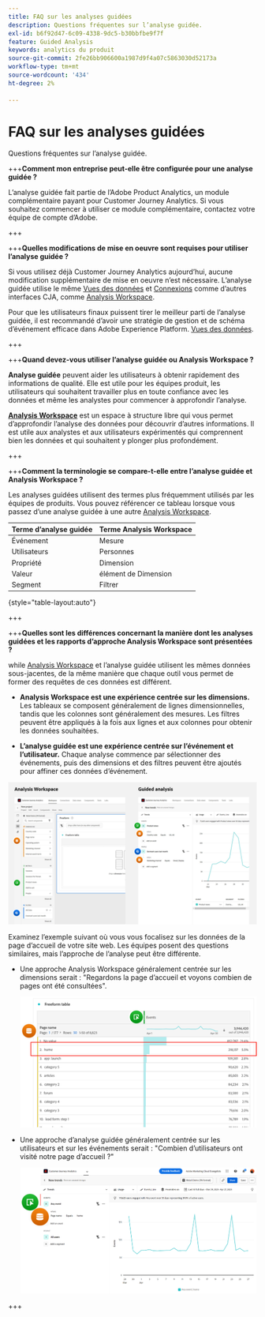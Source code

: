 ```yaml
---
title: FAQ sur les analyses guidées
description: Questions fréquentes sur l’analyse guidée.
exl-id: b6f92d47-6c09-4338-9dc5-b30bbfbe9f7f
feature: Guided Analysis
keywords: analytics du produit
source-git-commit: 2fe26bb906600a1987d9f4a07c5863030d52173a
workflow-type: tm+mt
source-wordcount: '434'
ht-degree: 2%

---
```


# FAQ sur les analyses guidées

Questions fréquentes sur l’analyse guidée.

+++**Comment mon entreprise peut-elle être configurée pour une analyse guidée ?**

L’analyse guidée fait partie de l’Adobe Product Analytics, un module complémentaire payant pour Customer Journey Analytics. Si vous souhaitez commencer à utiliser ce module complémentaire, contactez votre équipe de compte d’Adobe.

+++

+++**Quelles modifications de mise en oeuvre sont requises pour utiliser l’analyse guidée ?**

Si vous utilisez déjà Customer Journey Analytics aujourd’hui, aucune modification supplémentaire de mise en oeuvre n’est nécessaire. L’analyse guidée utilise le même [Vues des données](../data-views/data-views.md) et [Connexions](../connections/overview.md) comme d’autres interfaces CJA, comme [Analysis Workspace](../analysis-workspace/home.md).

Pour que les utilisateurs finaux puissent tirer le meilleur parti de l’analyse guidée, il est recommandé d’avoir une stratégie de gestion et de schéma d’événement efficace dans Adobe Experience Platform. [Vues des données](../data-views/data-views.md).

+++

+++**Quand devez-vous utiliser l’analyse guidée ou Analysis Workspace ?**

**Analyse guidée** peuvent aider les utilisateurs à obtenir rapidement des informations de qualité. Elle est utile pour les équipes produit, les utilisateurs qui souhaitent travailler plus en toute confiance avec les données et même les analystes pour commencer à approfondir l’analyse.

**[Analysis Workspace](../analysis-workspace/home.md)** est un espace à structure libre qui vous permet d’approfondir l’analyse des données pour découvrir d’autres informations. Il est utile aux analystes et aux utilisateurs expérimentés qui comprennent bien les données et qui souhaitent y plonger plus profondément.

+++

+++**Comment la terminologie se compare-t-elle entre l’analyse guidée et Analysis Workspace ?**

Les analyses guidées utilisent des termes plus fréquemment utilisés par les équipes de produits. Vous pouvez référencer ce tableau lorsque vous passez d’une analyse guidée à une autre [Analysis Workspace](../analysis-workspace/home.md).

| Terme d’analyse guidée | Terme Analysis Workspace |
| --- | --- |
| Événement | Mesure |
| Utilisateurs | Personnes |
| Propriété | Dimension |
| Valeur | élément de Dimension |
| Segment | Filtrer |

{style="table-layout:auto"}

+++

+++**Quelles sont les différences concernant la manière dont les analyses guidées et les rapports d’approche Analysis Workspace sont présentées ?**

while [Analysis Workspace](../analysis-workspace/home.md) et l’analyse guidée utilisent les mêmes données sous-jacentes, de la même manière que chaque outil vous permet de former des requêtes de ces données est différent.

* **Analysis Workspace est une expérience centrée sur les dimensions.** Les tableaux se composent généralement de lignes dimensionnelles, tandis que les colonnes sont généralement des mesures. Les filtres peuvent être appliqués à la fois aux lignes et aux colonnes pour obtenir les données souhaitées.

* **L’analyse guidée est une expérience centrée sur l’événement et l’utilisateur.** Chaque analyse commence par sélectionner des événements, puis des dimensions et des filtres peuvent être ajoutés pour affiner ces données d’événement.

![Analysis Workspace et vues d’analyse guidée](assets/structure.png)

Examinez l’exemple suivant où vous vous focalisez sur les données de la page d’accueil de votre site web. Les équipes posent des questions similaires, mais l’approche de l’analyse peut être différente.

* Une approche Analysis Workspace généralement centrée sur les dimensions serait : &quot;Regardons la page d’accueil et voyons combien de pages ont été consultées&quot;.

  ![Dimension centrée](assets/dimension-centered.png)

* Une approche d’analyse guidée généralement centrée sur les utilisateurs et sur les événements serait : &quot;Combien d’utilisateurs ont visité notre page d’accueil ?&quot;

  ![Événement centré](assets/event-centered.png)

+++
